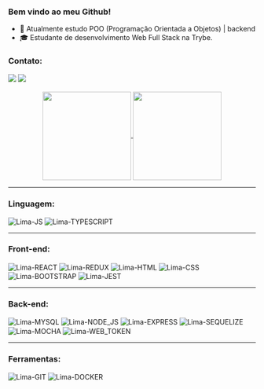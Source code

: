 ### Bem vindo ao meu Github!

- 🌱 Atualmente estudo POO (Programação Orientada a Objetos) | backend
- 🎓 Estudante de desenvolvimento Web Full Stack na Trybe.

### Contato:
<div>
  <a href="mailto:delima_marcelo@outlook.com"><img
      src="https://img.shields.io/badge/Microsoft_Outlook-0078D4?style=for-the-badge&logo=microsoft-outlook&logoColor=white"
      target="_blank"></a>
  <a href="https://www.linkedin.com/in/marcelo-lima-866803221/" target="_blank"><img
      src="https://img.shields.io/badge/-LinkedIn-%230077B5?style=for-the-badge&logo=linkedin&logoColor=white"
      target="_blank"></a>
</div>

<br />

<div align="center">
  <a href="https://github.com/maarceloo/github-readme-stats">
    <img height="180em" align="center"
      src="https://github-readme-stats.vercel.app/api/top-langs/?username=maarceloo&layout=compact&theme=tokyonight" />
  </a>
  <a href="https://github.com/anuraghazra/convoychat">
    <img height="180em" align="center"
      src="https://github-readme-stats.vercel.app/api?username=maarceloo&show_icons=true&theme=tokyonight" />
  </a>
</div>

<div style="display: inline_block">
  <hr>

  ### Linguagem:
  <img align="center" alt="Lima-JS"
    src="https://img.shields.io/badge/JavaScript-F7DF1E?style=for-the-badge&logo=javascript&logoColor=black">
  <img align="center" alt="Lima-TYPESCRIPT"
    src="https://img.shields.io/badge/TypeScript-007ACC?style=for-the-badge&logo=typescript&logoColor=white" />
  <hr />

  ### Front-end:
  <img align="center" alt="Lima-REACT"
    src="https://img.shields.io/badge/React-20232A?style=for-the-badge&logo=react&logoColor=61DAFB">
  <img align="center" alt="Lima-REDUX"
    src="https://img.shields.io/badge/Redux-593D88?style=for-the-badge&logo=redux&logoColor=white" />
  <img align="center" alt="Lima-HTML"
    src="https://img.shields.io/badge/HTML5-E34F26?style=for-the-badge&logo=html5&logoColor=white">
  <img align="center" alt="Lima-CSS"
    src="https://img.shields.io/badge/CSS3-1572B6?style=for-the-badge&logo=css3&logoColor=white">
  <img align="center" alt="Lima-BOOTSTRAP"
    src="https://img.shields.io/badge/Bootstrap-563D7C?style=for-the-badge&logo=bootstrap&logoColor=white" />
  <img align="center" alt="Lima-JEST"
    src="https://img.shields.io/badge/Jest-323330?style=for-the-badge&logo=Jest&logoColor=white" />
  <hr />

  ### Back-end:
  <img align="center" alt="Lima-MYSQL"
    src="https://img.shields.io/badge/MySQL-005C84?style=for-the-badge&logo=mysql&logoColor=white" />
  <img align="center" alt="Lima-NODE_JS"
    src="https://img.shields.io/badge/Node.js-43853D?style=for-the-badge&logo=node.js&logoColor=white" />
  <img align="center" alt="Lima-EXPRESS" src="https://img.shields.io/badge/Express.js-404D59?style=for-the-badge" />
  <img align="center" alt="Lima-SEQUELIZE"
    src="https://img.shields.io/badge/sequelize-323330?style=for-the-badge&logo=sequelize&logoColor=blue" />
  <img align="center" alt="Lima-MOCHA"
    src="https://img.shields.io/badge/mocha.js-323330?style=for-the-badge&logo=mocha&logoColor=Brown" />
    <img align="center" alt="Lima-WEB_TOKEN"
    src="https://img.shields.io/badge/json%20web%20tokens-323330?style=for-the-badge&logo=json-web-tokens&logoColor=pink" />
  <hr />

  ### Ferramentas:
  <img align="center" alt="Lima-GIT"
    src="https://img.shields.io/badge/Git-E34F26?style=for-the-badge&logo=git&logoColor=white" />
  <img align="center" alt="Lima-DOCKER"
    src="https://img.shields.io/badge/Docker-2496ED?style=for-the-badge&logo=docker&logoColor=white" />
</div>

